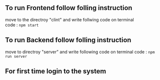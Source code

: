 ## To run Frontend follow folling instruction

move to the directroy "clint" and write follwing code on terminal  
code : `npm start`

## To run Backend follow folling instruction

move to directroy "server" and write following code on terminal
code : `npm run server`

## For first time login to the system
